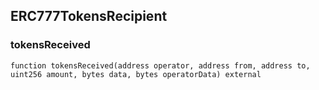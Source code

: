 

## ERC777TokensRecipient

### tokensReceived

```solidity
function tokensReceived(address operator, address from, address to, uint256 amount, bytes data, bytes operatorData) external
```

